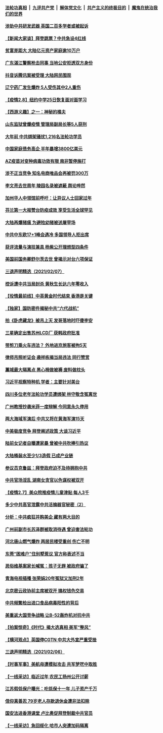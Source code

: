 ####  [法轮功真相](../../../../basic/blob/master/README.md?t=02090201) &nbsp;|&nbsp; [九评共产党](../../../../9ping.md/blob/master/README.md?t=02090201) &nbsp;|&nbsp; [解体党文化](../../../../jtdwh.md/blob/master/README.md?t=02090201)  &nbsp;|&nbsp; [共产主义的终极目的](../../../../gczydzjmd.md/blob/master/README.md?t=02090201) &nbsp;|&nbsp; [魔鬼在统治我们的世界](../../../../mgztzwmdsj.md/blob/master/README.md?t=02090201) 

#### [涉助中共研发武器 英国二百多学者或被起诉](../pages/nsc413/n12741017.md?t=02090201) 

#### [【新闻大家谈】拜登跳票？中共急设4红线](../pages/nsc413/n12740873.md?t=02090201) 

#### [贫富差距大 大陆亿元资产家庭逾10万户](../pages/nsc413/n12740515.md?t=02090201) 

#### [广东湛江警察枪击同事 当地公安拒透双方身份](../pages/nsc413/n12739703.md?t=02090201) 

#### [抖音诉腾讯案被受理 大陆网民围观](../pages/nsc413/n12740268.md?t=02090201) 

#### [辽宁药厂发生爆炸 5人受伤其中2人重伤](../pages/nsc413/n12740425.md?t=02090201) 

#### [【疫情2.8】纽约中学25日恢复面对面学习](../pages/nsc413/n12740332.md?t=02090201) 

#### [【西游义趣】之一：神秘的樵夫](../pages/nsc413/n10005600.md?t=02090201) 


#### [山东监狱曾爆疫情 管理局副局长等5人获刑](../pages/nsc413/n12740203.md?t=02090201) 

#### [大年前 中共绑架骚扰1,216名法轮功学员](../pages/nsc413/n12738630.md?t=02090201) 

#### [中国家庭债务高企 半年暴增3800亿美元](../pages/nsc413/n12739813.md?t=02090201) 

#### [AZ疫苗对变种病毒功效有限 南非暂停施打](../pages/nsc413/n12739865.md?t=02090201) 

#### [涉不正当竞争 知名电商唯品会再被罚300万](../pages/nsc413/n12740163.md?t=02090201) 

#### [李文亮去世周年 陵园名录被遮蔽 舆论哗然](../pages/nsc413/n12739861.md?t=02090201) 

#### [加州华人中领馆前呼吁：让异议人士回家过年](../pages/nsc413/n12739973.md?t=02090201) 

#### [芬兰第一大报赞台防疫成效 享受生活全球罕见](../pages/nsc413/n12739760.md?t=02090201) 

#### [大陆再爆猪瘟 为避险幼猪被送屠宰场](../pages/nsc413/n12739725.md?t=02090201) 

#### [中共中东欧17+1峰会遇冷 多国领导人拒出席](../pages/nsc413/n12739706.md?t=02090201) 

#### [获评流量与演技兼具 杨紫公开理想型四条件](../pages/nsc413/n12739438.md?t=02090201) 

#### [美国前国务卿舒尔茨去世 曾揭示对台六项保证](../pages/nsc413/n12739492.md?t=02090201) 

#### [三退声明精选（2021/02/07）](../pages/nsc413/n12739622.md?t=02090201) 

#### [控诉遭中共当局封杀 黄秋生长达六年零收入](../pages/nsc413/n12739306.md?t=02090201) 

#### [【役情最前线】中英黄金时代结束 香港是关键](../pages/nsc413/n12739005.md?t=02090201) 

#### [【独家】国防密件揭秘中共“六代战机”](../pages/nsc413/n12736224.md?t=02090201) 

#### [拍《卧虎藏龙》被吊上天 发哥落地时吓傻李安](../pages/nsc413/n12739063.md?t=02090201) 

#### [三星确定出售苏州LCD厂 获韩政府批准](../pages/nsc413/n12739240.md?t=02090201) 

#### [带剪刀乘火车违法？ 外地进京旅客被拘5天](../pages/nsc413/n12739229.md?t=02090201) 

#### [律师吊照听证会 袭祥栋揭当局违法 同行赞赏](../pages/nsc413/n12739111.md?t=02090201) 

#### [藁城最大隔离点 黑心棉做被褥 废料做枕头](../pages/nsc413/n12739320.md?t=02090201) 

#### [习近平视察特种机 学者：主要针对美台](../pages/nsc413/n12738948.md?t=02090201) 

#### [四川多位老年法轮功学员遭绑架 林守敬含冤离世](../pages/nsc413/n12738918.md?t=02090201) 

#### [广州教授抄袭米菲一度辩解 今同意永久停用](../pages/nsc413/n12739084.md?t=02090201) 

#### [两大海域军演后 中共又将在黄海军演15天](../pages/nsc413/n12739094.md?t=02090201) 

#### [中美极度竞争 拜登阐述政策 大谈习近平](../pages/nsc413/n12739090.md?t=02090201) 

#### [陆前女记者自曝遭家暴 曾被中共吹捧引热议](../pages/nsc413/n12738708.md?t=02090201) 

#### [大陆桶装水至少1/3造假 已成产业链](../pages/nsc413/n12738907.md?t=02090201) 

#### [参议员克鲁兹：拜登政府迫不及待拥抱中共](../pages/nsc413/n12738775.md?t=02090201) 

#### [中共官场淫乱 湖南女贪官以色谋权被双开](../pages/nsc413/n12738560.md?t=02090201) 

#### [【疫情2.7】美众院推疫情儿童津贴 每人3千](../pages/nsc413/n12738570.md?t=02090201) 

#### [多少中共高官泄露中共活摘器官秘密（2）](../pages/nsc413/n12679566.md?t=02090201) 

#### [分析：中共疯狂并购美企 藏有两大目的](../pages/nsc413/n12729410.md?t=02090201) 

#### [广州前副市长苏泽群被取消待遇 曾迫害法轮功](../pages/nsc413/n12738485.md?t=02090201) 


#### [河北唐山燃气爆炸 两居民楼受重创 伤亡不明](../pages/nsc413/n12738506.md?t=02090201) 

#### [东莞“困难户”住别墅惹议 官方称表述不当](../pages/nsc413/n12738367.md?t=02090201) 

#### [恶俗维基案家长喊冤：孩子无罪 被政府骗了](../pages/nsc413/n12738169.md?t=02090201) 

#### [青海电视插播 张荣娟20年冤狱又加刑2年](../pages/nsc413/n12738166.md?t=02090201) 

#### [北京密云政协前主席被双开 搞权钱色交易](../pages/nsc413/n12738431.md?t=02090201) 

#### [中共频繁检出进口食品病毒阳性的背后](../pages/nsc413/n12738381.md?t=02090201) 

#### [美重返大国竞争战略 让B-52轰炸机对抗中共](../pages/nsc413/n12723448.md?t=02090201) 

#### [【拍案惊奇】《时代》揭大选真相 美军“整风”](../pages/nsc413/n12738087.md?t=02090201) 

#### [【横河观点】英国停CGTN 中共大外宣严重受挫](../pages/nsc413/n12738096.md?t=02090201) 

#### [三退声明精选（2021/02/06）](../pages/nsc413/n12738108.md?t=02090201) 

#### [【时事军事】美航母遭模拟攻击 共军梦呓中取胜](../pages/nsc413/n12736060.md?t=02090201) 

#### [【一线采访】临近过年 农民工扬州公开讨薪](../pages/nsc413/n12738006.md?t=02090201) 

#### [江苏假低保户曝光：吃低保十一年 儿子资产千万](../pages/nsc413/n12737925.md?t=02090201) 

#### [信仰真善忍 79岁老人存款退休金遭非法扣除](../pages/nsc413/n12735939.md?t=02090201) 

#### [国安法进香港课堂 卢比奥促拜登制裁中共官员](../pages/nsc413/n12737703.md?t=02090201) 

#### [【一线采访】急回绥化 哈市人突遭加码隔离](../pages/nsc413/n12737908.md?t=02090201) 

